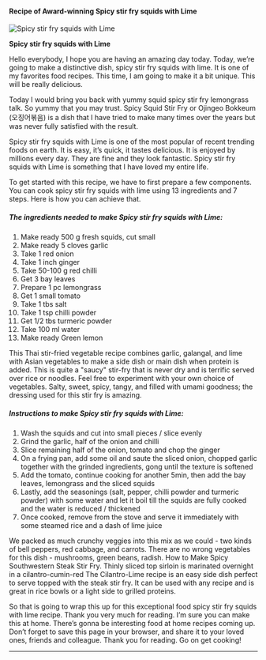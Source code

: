             

#### Recipe of Award-winning Spicy stir fry squids with Lime

![Spicy stir fry squids with Lime](https://img-global.cpcdn.com/recipes/b907504d2dc05161/751x532cq70/spicy-stir-fry-squids-with-lime-recipe-main-photo.jpg)

**Spicy stir fry squids with Lime**

Hello everybody, I hope you are having an amazing day today. Today, we’re going to make a distinctive dish, spicy stir fry squids with lime. It is one of my favorites food recipes. This time, I am going to make it a bit unique. This will be really delicious.

Today I would bring you back with yummy squid spicy stir fry lemongrass talk. So yummy that you may trust. Spicy Squid Stir Fry or Ojingeo Bokkeum (오징어볶음) is a dish that I have tried to make many times over the years but was never fully satisfied with the result.

Spicy stir fry squids with Lime is one of the most popular of recent trending foods on earth. It is easy, it’s quick, it tastes delicious. It is enjoyed by millions every day. They are fine and they look fantastic. Spicy stir fry squids with Lime is something that I have loved my entire life.

To get started with this recipe, we have to first prepare a few components. You can cook spicy stir fry squids with lime using 13 ingredients and 7 steps. Here is how you can achieve that.

##### The ingredients needed to make Spicy stir fry squids with Lime:

1.  Make ready 500 g fresh squids, cut small
2.  Make ready 5 cloves garlic
3.  Take 1 red onion
4.  Take 1 inch ginger
5.  Take 50-100 g red chilli
6.  Get 3 bay leaves
7.  Prepare 1 pc lemongrass
8.  Get 1 small tomato
9.  Take 1 tbs salt
10.  Take 1 tsp chilli powder
11.  Get 1/2 tbs turmeric powder
12.  Take 100 ml water
13.  Make ready Green lemon

This Thai stir-fried vegetable recipe combines garlic, galangal, and lime with Asian vegetables to make a side dish or main dish when protein is added. This is quite a "saucy" stir-fry that is never dry and is terrific served over rice or noodles. Feel free to experiment with your own choice of vegetables. Salty, sweet, spicy, tangy, and filled with umami goodness; the dressing used for this stir fry is amazing.

##### Instructions to make Spicy stir fry squids with Lime:

1.  Wash the squids and cut into small pieces / slice evenly
2.  Grind the garlic, half of the onion and chilli
3.  Slice remaining half of the onion, tomato and chop the ginger
4.  On a frying pan, add some oil and saute the sliced onion, chopped garlic together with the grinded ingredients, gong until the texture is softened
5.  Add the tomato, continue cooking for another 5min, then add the bay leaves, lemongrass and the sliced squids
6.  Lastly, add the seasonings (salt, pepper, chilli powder and turmeric powder) with some water and let it boil till the squids are fully cooked and the water is reduced / thickened
7.  Once cooked, remove from the stove and serve it immediately with some steamed rice and a dash of lime juice

We packed as much crunchy veggies into this mix as we could - two kinds of bell peppers, red cabbage, and carrots. There are no wrong vegetables for this dish - mushrooms, green beans, radish. How to Make Spicy Southwestern Steak Stir Fry. Thinly sliced top sirloin is marinated overnight in a cilantro-cumin-red The Cilantro-Lime recipe is an easy side dish perfect to serve topped with the steak stir fry. It can be used with any recipe and is great in rice bowls or a light side to grilled proteins.

So that is going to wrap this up for this exceptional food spicy stir fry squids with lime recipe. Thank you very much for reading. I’m sure you can make this at home. There’s gonna be interesting food at home recipes coming up. Don’t forget to save this page in your browser, and share it to your loved ones, friends and colleague. Thank you for reading. Go on get cooking!

* * *